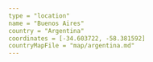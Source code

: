 ```yaml
---
type = "location"
name = "Buenos Aires"
country = "Argentina"
coordinates = [-34.603722, -58.381592]
countryMapFile = "map/argentina.md"
---
```

